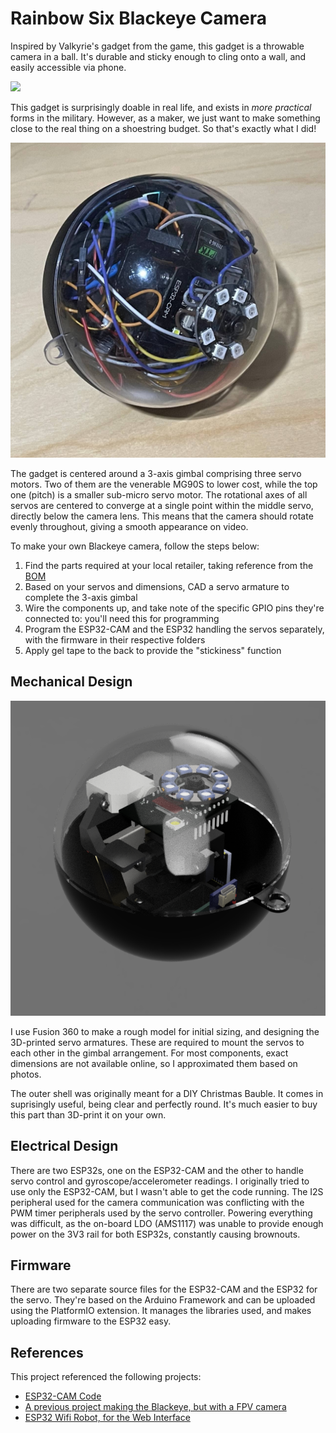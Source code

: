# Rainbow Six Blackeye Camera

Inspired by Valkyrie's gadget from the game, this gadget is a throwable camera in a ball. It's durable and sticky enough to cling onto a wall, and easily accessible via phone.

![](images/valkyrie.gif)

This gadget is surprisingly doable in real life, and exists in _more practical_ forms in the military. However, as a maker, we just want to make something close to the real thing on a shoestring budget. So that's exactly what I did!

![The final product](images/blackeye.jpg)

The gadget is centered around a 3-axis gimbal comprising three servo motors. Two of them are the venerable MG90S to lower cost, while the top one (pitch) is a smaller sub-micro servo motor. The rotational axes of all servos are centered to converge at a single point within the middle servo, directly below the camera lens. This means that the camera should rotate evenly throughout, giving a smooth appearance on video.

To make your own Blackeye camera, follow the steps below:

1. Find the parts required at your local retailer, taking reference from the [BOM](hardware/blackeye-BOM.csv)
2. Based on your servos and dimensions, CAD a servo armature to complete the 3-axis gimbal
3. Wire the components up, and take note of the specific GPIO pins they're connected to: you'll need this for programming
4. Program the ESP32-CAM and the ESP32 handling the servos separately, with the firmware in their respective folders
5. Apply gel tape to the back to provide the "stickiness" function

## Mechanical Design

![](images/render.PNG)

I use Fusion 360 to make a rough model for initial sizing, and designing the 3D-printed servo armatures. These are required to mount the servos to each other in the gimbal arrangement. For most components, exact dimensions are not available online, so I approximated them based on photos.

The outer shell was originally meant for a DIY Christmas Bauble. It comes in suprisingly useful, being clear and perfectly round. It's much easier to buy this part than 3D-print it on your own.

## Electrical Design

There are two ESP32s, one on the ESP32-CAM and the other to handle servo control and gyroscope/accelerometer readings. I originally tried to use only the ESP32-CAM, but I wasn't able to get the code running. The I2S peripheral used for the camera communication was conflicting with the PWM timer peripherals used by the servo controller. Powering everything was difficult, as the on-board LDO (AMS1117) was unable to provide enough power on the 3V3 rail for both ESP32s, constantly causing brownouts.

## Firmware

There are two separate source files for the ESP32-CAM and the ESP32 for the servo. They're based on the Arduino Framework and can be uploaded using the PlatformIO extension. It manages the libraries used, and makes uploading firmware to the ESP32 easy.

## References

This project referenced the following projects:

- [ESP32-CAM Code](https://github.com/easytarget/esp32-cam-webserver)
- [A previous project making the Blackeye, but with a FPV camera](https://www.youtube.com/watch?v=Ls4eikY1RBY)
- [ESP32 Wifi Robot, for the Web Interface](https://github.com/CoretechR/ESP32-WiFi-Robot)
